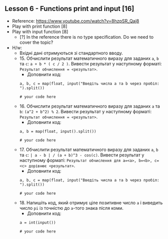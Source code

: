 ## Lesson 6 - Functions print and input [16]
- Reference: https://www.youtube.com/watch?v=8hzpSR_Qaj8 
- Play with print function [8]
- Play with input function [8]
  - [?] In the reference there is no type specification. Do we need to cover the topic?
- H/w:
    - Вхідні дані отримуються зі стандартного вводу.
    - 15\. Обчислити результат математичного виразу для заданих `a`, `b` та `c`: `a + b * ( c / 2 )`. Вивести результат у наступному форматі: `Результат обчислення = <результат>`.
      - Доповнити код:
       ```
       a, b, c = map(float, input("Введіть числа a та b через пробіл: ").split())
          
       # your code here
       ```
    - 16\. Обчислити результат математичного виразу для заданих `a` та `b`: `(a^2 + b^2) % 2`. Вивести результат у наступному форматі: `Результат обчислення = <результат>`.
      - Доповнити код:
       ```
       a, b = map(float, input().split())
          
       # your code here
       ```
    - 17\. Обчислити результат математичного виразу для заданих `a`, `b` та `c`: `| a - b | / (a + b)^3 - cos(c)`. Вивести результат у наступному форматі: `Результат обчислення для a=<a>, b=<b>, c=<c> дорівнює <результат>`. 
      - Доповнити код:
       ```
       a, b, c = map(float, input("Введіть числа a та b через пробіл: ").split())
          
       # your code here
       ```
    - 18\. Напишіть код, який отримує ціле позитивне число `a` і виведить число `pi` із точністю до `a`-того знака після коми.
      - Доповнити код:
      ```
      a = int(input())
      
      # your code here
      ```